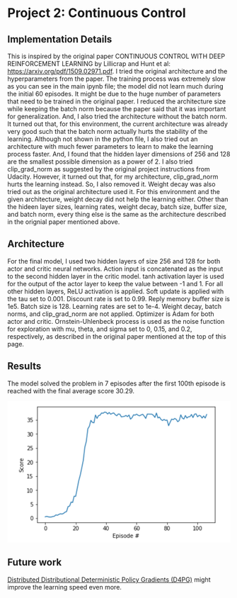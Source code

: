 [./]: # (Image References)

[image1]: graph.png "Graph"


# Project 2: Continuous Control

## Implementation Details

This is inspired by the original paper CONTINUOUS CONTROL WITH DEEP REINFORCEMENT LEARNING by Lillicrap and Hunt et al: https://arxiv.org/pdf/1509.02971.pdf.  I tried the original architecture and the hyperparameters from the paper.  The training process was extremely slow as you can see in the main ipynb file; the model did not learn much during the initial 60 episodes. It might be due to the huge number of parameters that need to be trained in the original paper. I reduced the architecture size while keeping the batch norm because the paper said that it was important for generalization. And, I also tried the architecture without the batch norm. It turned out that, for this environment, the current architecture was already very good such that the batch norm actually hurts the stability of the learning. Although not shown in the python file, I also tried out an architecture with much fewer parameters to learn to make the learning process faster. And, I found that the hidden layer dimensions of 256 and 128 are the smallest possible dimension as a power of 2. I also tried clip_grad_norm as suggested by the original project instructions from Udacity. However, it turned out that, for my architecture, clip_grad_norm hurts the learning instead. So, I also removed it. Weight decay was also tried out as the original architecture used it. For this environment and the given architecture, weight decay did not help the learning either. Other than the hideen layer sizes, learning rates, weight decay, batch size, buffer size, and batch norm, every thing else is the same as the architecture described in the orignial paper mentioned above.

## Architecture

For the final model, I used two hidden layers of size 256 and 128 for both actor and critic neural networks. Action input is concatenated as the input to the second hidden layer in the critic model. tanh activation layer is used for the output of the actor layer to keep the value between -1 and 1. For all other hidden layers, ReLU activation is applied. Soft update is applied with the tau set to 0.001. Discount rate is set to 0.99. Reply memory buffer size is 1e5. Batch size is 128. Learning rates are set to 1e-4. Weight decay, batch norms, and clip_grad_norm are not applied. Optimizer is Adam for both actor and critic. Ornstein-Uhlenbeck process is used as the noise function for exploration with mu, theta, and sigma set to 0, 0.15, and 0.2, respectively, as described in the original paper mentioned at the top of this page.

## Results

The model solved the problem in 7 episodes after the first 100th episode is reached with the final average score 30.29. 

![Graph][image1]


## Future work

[Distributed Distributional Deterministic Policy Gradients (D4PG)](https://arxiv.org/pdf/1804.08617.pdf) might improve the learning speed even more. 